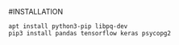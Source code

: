 #INSTALLATION

    apt install python3-pip libpq-dev
    pip3 install pandas tensorflow keras psycopg2 
